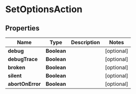 

# SetOptionsAction

## Properties

Name | Type | Description | Notes
------------ | ------------- | ------------- | -------------
**debug** | **Boolean** |  |  [optional]
**debugTrace** | **Boolean** |  |  [optional]
**broken** | **Boolean** |  |  [optional]
**silent** | **Boolean** |  |  [optional]
**abortOnError** | **Boolean** |  |  [optional]



